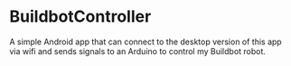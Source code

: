 BuildbotController
==================

A simple Android app that can connect to the desktop version of this app via wifi and sends signals to an Arduino to control my Buildbot robot.
